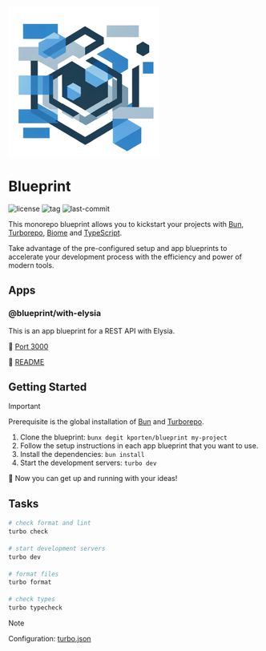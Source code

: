 ![logo](./assets/logo.jpg)

# Blueprint

![license](https://img.shields.io/github/license/kporten/blueprint?style=for-the-badge)
![tag](https://img.shields.io/github/v/tag/kporten/blueprint?style=for-the-badge)
![last-commit](https://img.shields.io/github/last-commit/kporten/blueprint?style=for-the-badge)

This monorepo blueprint allows you to kickstart your projects with [Bun](https://bun.sh), [Turborepo](https://turbo.build/repo), [Biome](https://biomejs.dev) and [TypeScript](https://www.typescriptlang.org).

Take advantage of the pre-configured setup and app blueprints to accelerate your development process with the efficiency and power of modern tools.

## Apps

### @blueprint/with-elysia

This is an app blueprint for a REST API with Elysia.

:electric_plug: [Port 3000](http://localhost:3000)

:gem: [README](./apps/with-elysia/README.md)

## Getting Started

> [!IMPORTANT]
> Prerequisite is the global installation of [Bun](https://bun.sh/docs/installation) and [Turborepo](https://turbo.build/repo/docs/installing).

1. Clone the blueprint: `bunx degit kporten/blueprint my-project`
2. Follow the setup instructions in each app blueprint that you want to use.
3. Install the dependencies: `bun install`
4. Start the development servers: `turbo dev`

:tada: Now you can get up and running with your ideas!

## Tasks

```sh
# check format and lint
turbo check

# start development servers
turbo dev

# format files
turbo format

# check types
turbo typecheck
```

> [!NOTE]
> Configuration: [turbo.json](./turbo.json)
